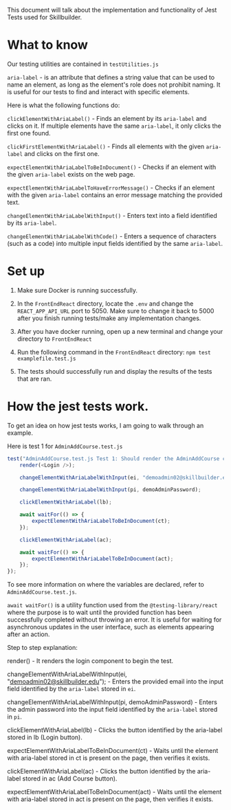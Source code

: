 This document will talk about the implementation and functionality of Jest Tests used for Skillbuilder.

# What to know

Our testing utilities are contained in `testUtilities.js`

`aria-label`  - is an attribute that defines a string value that can be used to name an element,
as long as the element's role does not prohibit naming. It is useful for our tests to find and
interact with specific elements.

Here is what the following functions do:

`clickElementWithAriaLabel()` - Finds an element by its `aria-label` and clicks on it. If multiple elements 
have the same `aria-label`, it only clicks the first one found.

`clickFirstElementWithAriaLabel()` - Finds all elements with the given `aria-label` and clicks on the first one.

`expectElementWithAriaLabelToBeInDocument()` - Checks if an element with the given `aria-label` exists on the web page.

`expectElementWithAriaLabelToHaveErrorMessage()` - Checks if an element with the given `aria-label` contains an 
error message matching the provided text.

`changeElementWithAriaLabelWithInput()` - Enters text into a field identified by its `aria-label`.

`changeElementWithAriaLabelWithCode()` - Enters a sequence of characters (such as a code) into multiple 
input fields identified by the same `aria-label`.


# Set up

1. Make sure Docker is running successfully.

2. In the `FrontEndReact` directory, locate the `.env` and change the `REACT_APP_API_URL` port 
to 5050. Make sure to change it back to 5000 after you finish running tests/make any
implementation changes.

3. After you have docker running, open up a new terminal and change your directory to `FrontEndReact`

4. Run the following command in the `FrontEndReact` directory:
    `npm test examplefile.test.js`

5. The tests should successfully run and display the results of the tests that are ran.

# How the jest tests work.

To get an idea on how jest tests works, I am going to walk through an example.

Here is test 1 for `AdminAddCourse.test.js`

```javascript
test("AdminAddCourse.test.js Test 1: Should render the AdminAddCourse component given the Add Course button is clicked", async () => {
    render(<Login />);

    changeElementWithAriaLabelWithInput(ei, "demoadmin02@skillbuilder.edu");

    changeElementWithAriaLabelWithInput(pi, demoAdminPassword);

    clickElementWithAriaLabel(lb);

    await waitFor(() => {
        expectElementWithAriaLabelToBeInDocument(ct);
    });

    clickElementWithAriaLabel(ac);

    await waitFor(() => {
        expectElementWithAriaLabelToBeInDocument(act);
    });
});
```

To see more information on where the variables are declared, refer to `AdminAddCourse.test.js`.

`await waitFor()` is a utility function used from the `@testing-library/react` where the purpose is to wait until the provided function has been successfully completed without throwing an error. It is useful for waiting for asynchronous updates in the user interface, such as elements appearing after an action.

Step to step explanation:

render(<Login />) - It renders the login component to begin the test.

changeElementWithAriaLabelWithInput(ei, "demoadmin02@skillbuilder.edu"); - Enters the provided email into the input field identified by the `aria-label` stored in `ei`.

changeElementWithAriaLabelWithInput(pi, demoAdminPassword) - Enters the admin password into the input field identified by the `aria-label` stored in `pi`.

clickElementWithAriaLabel(lb) - Clicks the button identified by the aria-label stored in lb (Login button).

expectElementWithAriaLabelToBeInDocument(ct) - Waits until the element with aria-label stored in ct is present on the page, then verifies it exists.

clickElementWithAriaLabel(ac) - Clicks the button identified by the aria-label stored in ac (Add Course button).

expectElementWithAriaLabelToBeInDocument(act) - Waits until the element with aria-label stored in act is present on the page, then verifies it exists.
